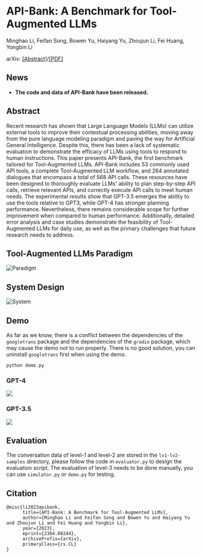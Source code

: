 # API-Bank: A Benchmark for Tool-Augmented LLMs
Minghao Li, Feifan Song, Bowen Yu, Haiyang Yu, Zhoujun Li, Fei Huang, Yongbin Li

arXiv: [[Abstract]](https://arxiv.org/abs/2304.08244)/[[PDF]](https://arxiv.org/pdf/2304.08244.pdf)
<!-- PDF: [API-Bank-arxiv-version.pdf](API-Bank-arxiv-version.pdf)
 -->


## News
- **The code and data of API-Bank have been released.**
 
## Abstract

Recent research has shown that Large Language Models (LLMs) can utilize external tools to improve their contextual processing abilities, moving away from the pure language modeling paradigm and paving the way for Artificial General Intelligence. Despite this, there has been a lack of systematic evaluation to demonstrate the efficacy of LLMs using tools to respond to human instructions. This paper presents API-Bank, the first benchmark tailored for Tool-Augmented LLMs. API-Bank includes 53 commonly used API tools, a complete Tool-Augmented LLM workflow, and 264 annotated dialogues that encompass a total of 568 API calls. These resources have been designed to thoroughly evaluate LLMs' ability to plan step-by-step API calls, retrieve relevant APIs, and correctly execute API calls to meet human needs. The experimental results show that GPT-3.5 emerges the ability to use the tools relative to GPT3, while GPT-4 has stronger planning performance. Nevertheless, there remains considerable scope for further improvement when compared to human performance. Additionally, detailed error analysis and case studies demonstrate the feasibility of Tool-Augmented LLMs for daily use, as well as the primary challenges that future research needs to address.

## Tool-Augmented LLMs Paradigm

![Paradigm](https://cdn.jsdelivr.net/gh/liminghao1630/auxiliary_use/figures/flowchart.png)

## System Design

![System](https://cdn.jsdelivr.net/gh/liminghao1630/auxiliary_use/figures/system.png)

## Demo
As far as we know, there is a conflict between the dependencies of the `googletrans` package and the dependencies of the `gradio` package, which may cause the demo not to run properly. There is no good solution, you can uninstall `googletrans` first when using the demo.

```
python demo.py
```

### GPT-4

![](https://cdn.jsdelivr.net/gh/liminghao1630/auxiliary_use/gpt-4-demo.gif)

### GPT-3.5
![](https://cdn.jsdelivr.net/gh/liminghao1630/auxiliary_use/gpt-3.5-demo.gif)


## Evaluation

The conversation data of level-1 and level-2 are stored in the `lv1-lv2-samples` directory, please follow the code in `evaluator.py` to design the evaluation script.
The evaluation of level-3 needs to be done manually, you can use `simulator.py` or `demo.py` for testing.



## Citation

```
@misc{li2023apibank,
      title={API-Bank: A Benchmark for Tool-Augmented LLMs}, 
      author={Minghao Li and Feifan Song and Bowen Yu and Haiyang Yu and Zhoujun Li and Fei Huang and Yongbin Li},
      year={2023},
      eprint={2304.08244},
      archivePrefix={arXiv},
      primaryClass={cs.CL}
}
```
